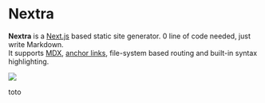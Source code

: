 # Nextra

**Nextra** is a [Next.js](https://nextjs.org) based static site generator. 0 line of code needed, just write Markdown.  
It supports [MDX](/docs/mdx), [anchor links](/docs/anchors), file-system based routing and built-in syntax highlighting.

![](/demo.png)

toto
